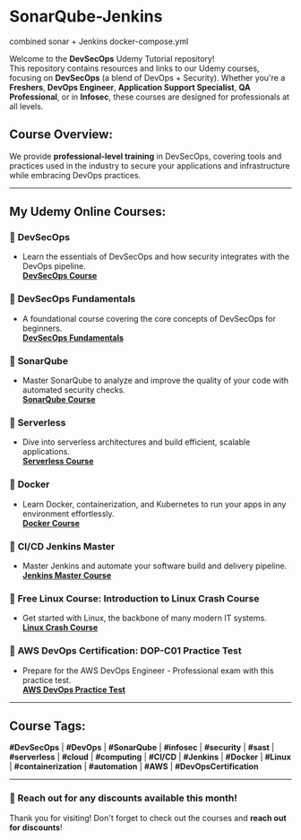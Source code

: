 # SonarQube-Jenkins
combined sonar + Jenkins docker-compose.yml


Welcome to the **DevSecOps** Udemy Tutorial repository!  
This repository contains resources and links to our Udemy courses, focusing on **DevSecOps** (a blend of DevOps + Security). Whether you're a **Freshers**, **DevOps Engineer**, **Application Support Specialist**, **QA Professional**, or in **Infosec**, these courses are designed for professionals at all levels.

## Course Overview:
We provide **professional-level training** in DevSecOps, covering tools and practices used in the industry to secure your applications and infrastructure while embracing DevOps practices.


---

## My Udemy Online Courses:

### 🚀 **DevSecOps**
- Learn the essentials of DevSecOps and how security integrates with the DevOps pipeline.  
[**DevSecOps Course**](https://tinyurl.com/2p8dxbwn)

### 🚀 **DevSecOps Fundamentals**
- A foundational course covering the core concepts of DevSecOps for beginners.  
[**DevSecOps Fundamentals**](https://shorturl.at/H9kqG)

### 🚀 **SonarQube**
- Master SonarQube to analyze and improve the quality of your code with automated security checks.  
[**SonarQube Course**](https://tinyurl.com/mzfukn4p)

### 🚀 **Serverless**
- Dive into serverless architectures and build efficient, scalable applications.  
[**Serverless Course**](https://tinyurl.com/st5xde5z)

### 🚀 **Docker**
- Learn Docker, containerization, and Kubernetes to run your apps in any environment effortlessly.  
[**Docker Course**](https://tinyurl.com/2ffv8yjn)

### 🚀 **CI/CD Jenkins Master**
- Master Jenkins and automate your software build and delivery pipeline.  
[**Jenkins Master Course**](https://rb.gy/u0ygq)

### 🚀 **Free Linux Course: Introduction to Linux Crash Course**
- Get started with Linux, the backbone of many modern IT systems.  
[**Linux Crash Course**](https://www.udemy.com/course/introduction-to-linux-crash-course)

### 🚀 **AWS DevOps Certification: DOP-C01 Practice Test**
- Prepare for the AWS DevOps Engineer - Professional exam with this practice test.  
[**AWS DevOps Practice Test**](https://www.udemy.com/course/aws-devops-practice-test/?referralCode=D8209AD57D310A001C78)


---

## Course Tags:
**#DevSecOps** | **#DevOps** | **#SonarQube** | **#infosec** | **#security** | **#sast** | **#serverless** | **#cloud** | **#computing** | **#CI/CD** | **#Jenkins** | **#Docker** | **#Linux** | **#containerization** | **#automation** | **#AWS** | **#DevOpsCertification**

---

### 🚀 Reach out for any **discounts** available this month!

Thank you for visiting! Don't forget to check out the courses and **reach out for discounts**!

